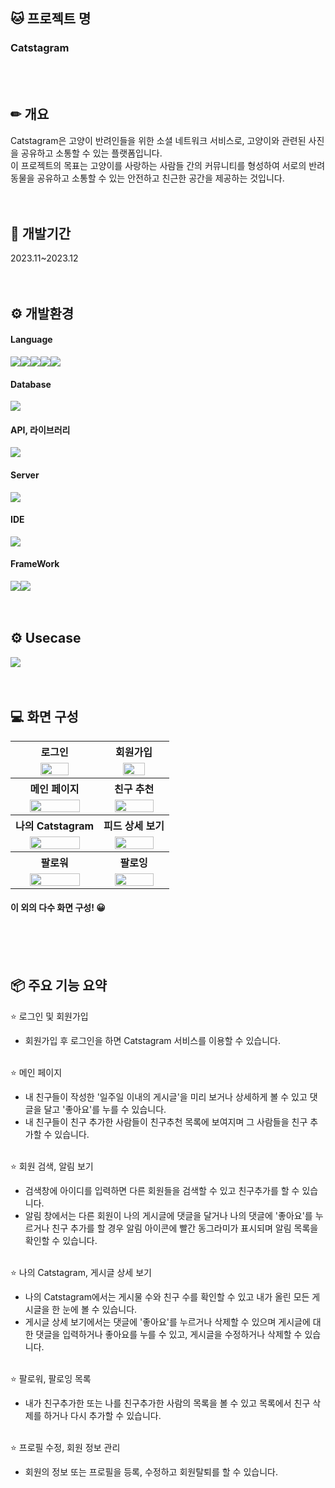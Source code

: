 

## 🐱 프로젝트 명
### Catstagram
<br><br>


## ✏ 개요
Catstagram은 고양이 반려인들을 위한 소셜 네트워크 서비스로, 고양이와 관련된 사진을 공유하고 소통할 수 있는 플랫폼입니다.<br>
이 프로젝트의 목표는 고양이를 사랑하는 사람들 간의 커뮤니티를 형성하여 서로의 반려동물을 공유하고 소통할 수 있는 안전하고 친근한 공간을 제공하는 것입니다.
<br><br><br>


## 📆 개발기간
2023.11~2023.12
<br><br><br>


## ⚙️ 개발환경
#### Language
<img src="https://img.shields.io/badge/Java-007396?style=for-the-badge&logo=Java&logoColor=white"><img src="https://img.shields.io/badge/JSP-4398CC?style=for-the-badge&logo=Jsp&logoColor=white"><img src="https://img.shields.io/badge/JavaScript-F7DF1E?style=for-the-badge&logo=JavaScript&logoColor=white"><img src="https://img.shields.io/badge/HTML5-E34F26?style=for-the-badge&logo=HTML5&logoColor=white"><img src="https://img.shields.io/badge/CSS3-1572B6?style=for-the-badge&logo=CSS3&logoColor=white">

#### Database
<img src="https://img.shields.io/badge/Oracle-F80000?style=for-the-badge&logo=Oracle&logoColor=white">

#### API, 라이브러리
<img src="https://img.shields.io/badge/Bootstrap-7952B3?style=for-the-badge&logo=Bootstrap&logoColor=white">

#### Server
<img src="https://img.shields.io/badge/Apache Tomcat-F8DC75?style=for-the-badge&logo=ApacheTomcat&logoColor=black">

#### IDE
<img src="https://img.shields.io/badge/Spring Tool Suite-6DB33F?style=for-the-badge&logo=Spring&logoColor=white">

#### FrameWork
<img src="https://img.shields.io/badge/Spring Boot-6DB33F?style=for-the-badge&logo=SpringBoot&logoColor=white"><img src="https://img.shields.io/badge/MyBatis-DD282E?style=for-the-badge&logo=MyBatis&logoColor=white">
<br><br><br>


## ⚙️ Usecase
<img src="https://github.com/lbr410/catstagram/assets/21166946/e2369fe2-9277-421a-8d77-788156cdd759">
<br><br><br>



## 💻 화면 구성
<table>
  <tr>
    <th>로그인</th>
    <th>회원가입</th>
  </tr>
  <tr>
    <td align="center">
      <img src="https://github.com/lbr410/catstagram/assets/21166946/f3cba5d3-2b0e-4505-b08f-24f016714ba8" width="60%">
    </td>
    <td align="center">
      <img src="https://github.com/lbr410/catstagram/assets/21166946/d1fcc8ff-bff9-4c0b-8a5d-5bc08fa6c841" width="60%">
    </td>
  </tr>
  <tr>
    <th>메인 페이지</th>
    <th>친구 추천</th>
  </tr>
  <tr>
    <td align="center">
      <img src="https://github.com/lbr410/catstagram/assets/21166946/10ad521f-4d75-48f8-9ad0-3f595631bc4f" width="80%">
    </td>
    <td align="center">
      <img src="https://github.com/lbr410/catstagram/assets/21166946/72e1e102-56bb-4816-9e75-587e2e558e87" width="80%">
    </td>
  </tr>
  <tr>
    <th>나의 Catstagram</th>
    <th>피드 상세 보기</th>
  </tr>
  <tr>
    <td align="center">
      <img src="https://github.com/lbr410/catstagram/assets/21166946/49068a0e-1615-467a-a0fb-4372dd895541" width="80%">
    </td>
    <td align="center">
      <img src="https://github.com/lbr410/catstagram/assets/21166946/a833384a-c6d0-4cae-8d0e-5a29c61ea3a3" width="80%">
    </td>
  </tr>
  <tr>
    <th>팔로워</th>
    <th>팔로잉</th>
  </tr>
  <tr>
    <td align="center">
      <img src="https://github.com/lbr410/catstagram/assets/21166946/2518f10e-7bac-4215-b65c-7b198d130043" width="80%">
    </td>
    <td align="center">
      <img src="https://github.com/lbr410/catstagram/assets/21166946/b8b838ca-e764-480c-8aee-cbc8d2ed744c" width="80%">
    </td>
  </tr>
</table>

#### 이 외의 다수 화면 구성! 😀
<br><br><br>


## 📦 주요 기능 요약
⭐ 로그인 및 회원가입
- 회원가입 후 로그인을 하면 Catstagram 서비스를 이용할 수 있습니다.<br><br>

⭐ 메인 페이지
- 내 친구들이 작성한 '일주일 이내의 게시글'을 미리 보거나 상세하게 볼 수 있고 댓글을 달고 '좋아요'를 누를 수 있습니다.
- 내 친구들이 친구 추가한 사람들이 친구추천 목록에 보여지며 그 사람들을 친구 추가할 수 있습니다.<br><br>

⭐ 회원 검색, 알림 보기
- 검색창에 아이디를 입력하면 다른 회원들을 검색할 수 있고 친구추가를 할 수 있습니다.
- 알림 창에서는 다른 회원이 나의 게시글에 댓글을 달거나 나의 댓글에 '좋아요'를 누르거나 친구 추가를 할 경우 알림 아이콘에 빨간 동그라미가 표시되며 알림 목록을 확인할 수 있습니다.<br><br>

⭐ 나의 Catstagram, 게시글 상세 보기
- 나의 Catstagram에서는 게시물 수와 친구 수를 확인할 수 있고 내가 올린 모든 게시글을 한 눈에 볼 수 있습니다.
- 게시글 상세 보기에서는 댓글에 '좋아요'를 누르거나 삭제할 수 있으며 게시글에 대한 댓글을 입력하거나 좋아요를 누를 수 있고, 게시글을 수정하거나 삭제할 수 있습니다.<br><br>

⭐ 팔로워, 팔로잉 목록
- 내가 친구추가한 또는 나를 친구추가한 사람의 목록을 볼 수 있고 목록에서 친구 삭제를 하거나 다시 추가할 수 있습니다.<br><br>

⭐ 프로필 수정, 회원 정보 관리
- 회원의 정보 또는 프로필을 등록, 수정하고 회원탈퇴를 할 수 있습니다.<br><br>
